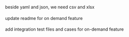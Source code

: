 beside yaml and json, we need csv and xlsx

####

update readme for on demand feature

####

add integration test files and cases for on-demand feature


